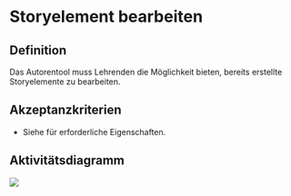 # Storyelement bearbeiten

## Definition

Das Autorentool muss Lehrenden die Möglichkeit bieten, bereits erstellte Storyelemente zu bearbeiten.


## Akzeptanzkriterien
- Siehe [](ASN0010.md) für erforderliche Eigenschaften.


## Aktivitätsdiagramm
![](imageASN0013.png)
